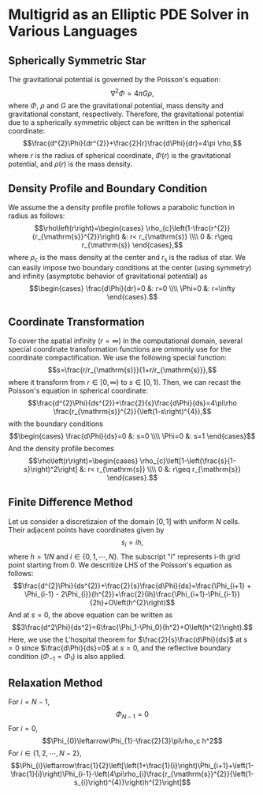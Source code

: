 #  Multigrid as an Elliptic PDE Solver in Various Languages



## Spherically Symmetric Star

The gravitational potential is governed by the Poisson's equation:
$$\nabla^2 \Phi=4\pi G \rho,$$
where $\Phi$, $\rho$ and $G$ are the gravitational potential, mass density and gravitational constant, respectively.
Therefore, the gravitational potential due to a spherically symmetric object can be written in the spherical coordinate:
$$\frac{d^{2}\Phi}{dr^{2}}+\frac{2}{r}\frac{d\Phi}{dr}=4\pi \rho,$$
where $r$ is the radius of spherical coordinate, $\Phi\left(r\right)$ is the gravitational potential, and $\rho\left(r\right)$ is the mass density.



## Density Profile and Boundary Condition

We assume the a density profile profile follows a parabolic function in radius as follows:
$$\rho\left(r\right)=\begin{cases} \rho_{c}\left(1-\frac{r^{2}}{r_{\mathrm{s}}^{2}}\right) &: r< r_{\mathrm{s}} \\\\ 0 &: r\geq r_{\mathrm{s}} \end{cases},$$
where $\rho_{\mathrm{c}}$ is the mass density at the center and $r_{\mathrm{s}}$ is the radius of star. We can easily impose two boundary conditions at the center (using symmetry) and infinity (asymptotic behavior of gravitational potential) as
$$\begin{cases} \frac{d\Phi}{dr}=0 &: r=0 \\\\ \Phi=0 &: r=\infty   \end{cases}.$$

## Coordinate Transformation
To cover the spatial infinity ($r=\infty$) in the computational domain, several special coordinate transformation functions are ommonly use for the coordinate compactification.
We use the following special function:
$$s=\frac{r/r_{\mathrm{s}}}{1+r/r_{\mathrm{s}}},$$
where it transform from $r\in\left[0,\infty\right)$ to $s\in\left[0,1\right)$.
Then, we can recast the Poisson's equation in spherical coordinate:
$$\frac{d^{2}\Phi}{ds^{2}}+\frac{2}{s}\frac{d\Phi}{ds}=4\pi\rho \frac{r_{\mathrm{s}}^{2}}{\left(1-s\right)^{4}},$$
with the boundary conditions
$$\begin{cases} \frac{d\Phi}{ds}=0 &: s=0 \\\\ \Phi=0 &: s=1   \end{cases}$$
And the density profile becomes
$$\rho\left(r\right)=\begin{cases} \rho_{c}\left[1-\left(\frac{s}{1-s}\right)^2\right] &: r< r_{\mathrm{s}} \\\\ 0 &: r\geq r_{\mathrm{s}} \end{cases}.$$

## Finite Difference Method
Let us consider a discretizaion of the domain $[0,1]$ with uniform $N$ cells. Their adjacent points have coordinates given by
$$s_{i}=ih,$$
where $h=1/N$ and $i\in\left\{0,1,\cdots,N\right\}$. The subscript "i" represents i-th grid point starting from 0. We descritize LHS of the Poisson's equation as follows:
$$\frac{d^{2}\Phi}{ds^{2}}+\frac{2}{s}\frac{d\Phi}{ds}=\frac{\Phi_{i+1} + \Phi_{i-1} - 2\Phi_{i}}{h^{2}}+\frac{2}{ih}\frac{\Phi_{i+1}-\Phi_{i-1}}{2h}+O\left(h^{2}\right)$$
And at $s=0$, the above equation can be written as
$$3\frac{d^2\Phi}{ds^2}=6\frac{\Phi_1-\Phi_0}{h^2}+O\left(h^{2}\right).$$
Here, we use the L'hospital theorem for $\frac{2}{s}\frac{d\Phi}{ds}$ at $s=0$ since $\frac{d\Phi}{ds}=0$ at $s=0$, and the reflective boundary condition ($\Phi_{-1}=\Phi_{1}$) is also applied.

## Relaxation Method
For $i=N-1$,
$$\Phi_{N-1}=0$$
For $i=0$,
$$\Phi_{0}\leftarrow\Phi_{1}-\frac{2}{3}\pi\rho_c h^2$$
For $i\in\left\{1,2,\cdots,N-2\right\}$,
$$\Phi_{i}\leftarrow\frac{1}{2}\left[\left(1+\frac{1}{i}\right)\Phi_{i+1}+\left(1-\frac{1}{i}\right)\Phi_{i-1}-\left(4\pi\rho_{i}\frac{r_{\mathrm{s}}^{2}}{\left(1-s_{i}\right)^{4}}\right)h^{2}\right]$$
